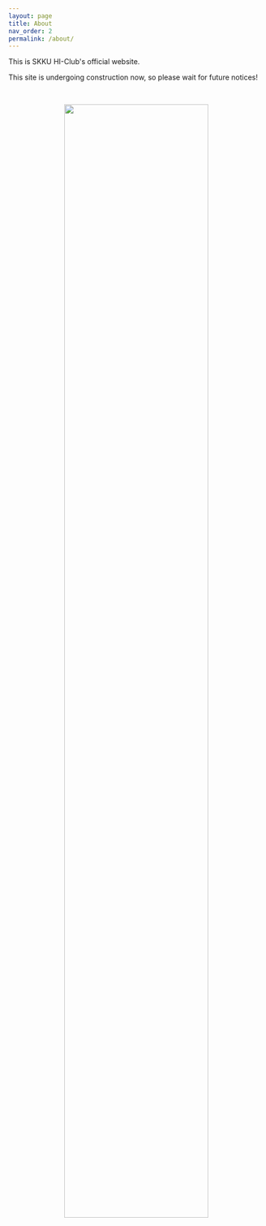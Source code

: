 ```yaml
---
layout: page
title: About
nav_order: 2
permalink: /about/
---
```


This is SKKU HI-Club's official website.

This site is undergoing construction now, so please wait for future notices!

<br>

<p align="center">
<img src="/assets/images/about.png"  width="75%" height="75%">
</p>
